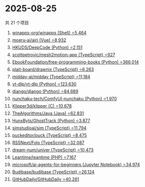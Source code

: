 # 2025-08-25

共 21 个项目

<!-- BEGIN GITHUB -->
<!-- 最后更新时间 2025-08-25 00:09:26 +0800 -->
1. [winapps-org/winapps (Shell) ⭐5,464](https://github.com/winapps-org/winapps)
1. [moeru-ai/airi (Vue) ⭐8,932](https://github.com/moeru-ai/airi)
1. [HKUDS/DeepCode (Python) ⭐2,151](https://github.com/HKUDS/DeepCode)
1. [scottpetrovic/mesh2motion-app (TypeScript) ⭐927](https://github.com/scottpetrovic/mesh2motion-app)
1. [EbookFoundation/free-programming-books (Python) ⭐366,014](https://github.com/EbookFoundation/free-programming-books)
1. [plait-board/drawnix (TypeScript) ⭐6,263](https://github.com/plait-board/drawnix)
1. [midday-ai/midday (TypeScript) ⭐11,184](https://github.com/midday-ai/midday)
1. [yt-dlp/yt-dlp (Python) ⭐123,630](https://github.com/yt-dlp/yt-dlp)
1. [django/django (Python) ⭐84,689](https://github.com/django/django)
1. [nunchaku-tech/ComfyUI-nunchaku (Python) ⭐1,970](https://github.com/nunchaku-tech/ComfyUI-nunchaku)
1. [Klipper3d/klipper (C) ⭐10,678](https://github.com/Klipper3d/klipper)
1. [TheAlgorithms/Java (Java) ⭐62,831](https://github.com/TheAlgorithms/Java)
1. [HunxByts/GhostTrack (Python) ⭐3,877](https://github.com/HunxByts/GhostTrack)
1. [simstudioai/sim (TypeScript) ⭐11,794](https://github.com/simstudioai/sim)
1. [puckeditor/puck (TypeScript) ⭐8,475](https://github.com/puckeditor/puck)
1. [RSSNext/Folo (TypeScript) ⭐32,087](https://github.com/RSSNext/Folo)
1. [dream-num/univer (TypeScript) ⭐10,473](https://github.com/dream-num/univer)
1. [Leantime/leantime (PHP) ⭐7,167](https://github.com/Leantime/leantime)
1. [microsoft/ai-agents-for-beginners (Jupyter Notebook) ⭐34,974](https://github.com/microsoft/ai-agents-for-beginners)
1. [Budibase/budibase (TypeScript) ⭐26,124](https://github.com/Budibase/budibase)
1. [GitHubDaily/GitHubDaily ⭐40,261](https://github.com/GitHubDaily/GitHubDaily)
<!-- END GITHUB -->